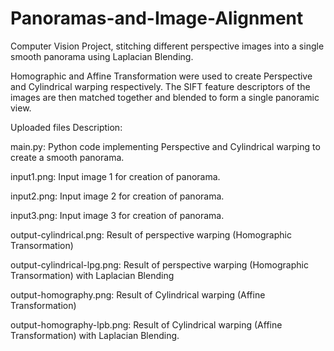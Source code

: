 # Panoramas-and-Image-Alignment
Computer Vision Project, stitching different perspective images into a single smooth panorama using Laplacian Blending.

Homographic and Affine Transformation were used to create Perspective and Cylindrical warping respectively. The SIFT feature descriptors of the images are then matched together and blended to form a single panoramic view.


Uploaded files Description:


main.py: Python code implementing Perspective and Cylindrical warping to create a smooth panorama.


input1.png: Input image 1 for creation of panorama.


input2.png: Input image 2 for creation of panorama.


input3.png: Input image 3 for creation of panorama.


output-cylindrical.png: Result of perspective warping (Homographic Transormation)


output-cylindrical-lpg.png: Result of perspective warping (Homographic Transormation) with Laplacian Blending


output-homography.png: Result of Cylindrical warping (Affine Transformation)


output-homography-lpb.png: Result of Cylindrical warping (Affine Transformation) with Laplacian Blending.
